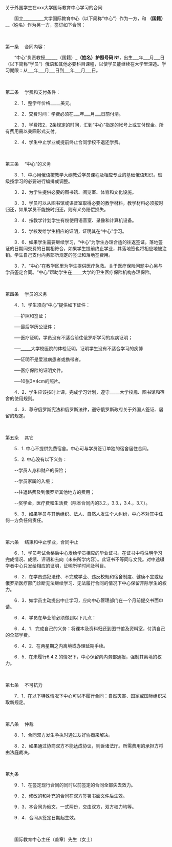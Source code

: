 



关于外国学生在xxx大学国际教育中心学习的合同



 

　　国立__________大学国际教育中心（以下简称“中心”）作为一方，和 ____（国籍）______（姓名）作为另一方，签订如下合同：

　　

第一条
　合同内容：

　　“中心”负责教授______（国籍）_______（姓名）护照号码 №______，出生___年___月___日（以下简称“学员”）俄语和其他必要科目课程，以使学员能继续在大学里深造。学习期限：从___年___月___日到___年___月___日。

　　

第二条
　学费和支付条件：

　　2．1．整学年价格_____美元。

　　2．2．交费时间：学费必须在___年___月___日前付清。

　　2．3．学费按2．2条规定的时间，汇到“中心”指定的帐号上或支付现金。所有费用需以美圆形式支付。

　　2．4．学生中止学业或提前终止合同学校不退还学费。

　　

第三条
　“中心”的义务

　　3．1．中心用俄语按教学大纲教受学员课程及相应专业的基础俄语知识。班级按学习的必要进行编排或调整。

　　3．2．为学生提供必要的图书馆、阅览室、体育和文化设施。

　　3．3．学员可以从图书馆或语音室取得必要的教学材料，教学材料必须按时归还，如果学员不能按时归还，则有义务赔偿损失。

　　3．4．按教学计划学生有权使用语音室、录像和计算机设备。

　　3．5．学校发给学生相应的证明，证明其在“中心”学习。

　　3．6．如果学生需要继续学习，“中心”为学生办理合适的往返签证。落地签证的日期同交费的日期相符合，如果学生提前终止学业，其落地签也将相应地被注销。学生自己支付内务部所规定的签证和落地签费用。

　　3．7．“中心”在教学区里为学生提供医疗急救。关于医疗保险问题中心另与学员签定合同。“中心”帮助学生在_____大学的卫生医疗保险机构办理保险。

　　

第四条
　学员的义务

　　4．1．学生须向“中心”提供如下证件：

　　──护照和签证；

　　──最后学历公证件；

　　──医疗证明，学员没有不适合前往俄罗斯学习的疾病证明；

　　──_____大学校医院的体检证明，证明学生没有不适合学习的疾博

　　──证明不是爱滋病患者或携带者。

　　──医疗保险的证明文件。

　　──10张3×4cm的照片。

　　4．2．学生应该按时上课，完成学习计划，遵守_____大学校规、图书馆和宿舍的使用规则。

　　4．3．尊守俄罗斯宪法和俄罗斯法律，遵守俄罗斯政府关于外国人签证、居留的规定。

　　

第五条
　其它

　　5．1. 中心不提供免费宿舍。中心可与学员签订单独的宿舍居住合同。

　　5．2. 中心没有以下义务：

　　--学员人身和财产的保险；

　　--学员家属的入境；

　　--往返路费及到俄罗斯其他地方的费用；

　　--奖学金，医疗费和生活费（除本合同内的3.2.，3.3.，3.4.，3.7.）。

　　5．3．如果学员与其他组织、法人、自然人发生个人纠纷，中心不对其中任何一方负任何责任。

　　

第六条
　结束和中止学业，合同中止

　　6．1．学员考试合格后中心发给学员相应的毕业证书。在证书中将注明学习完成情况、成绩、评语和去向（未来所学内容）。此证书不等同与文凭。对中途辍学者中心只发给相应的证明，证明所学时间及科目。

　　6．2．在学员违犯法律、不完成学业、违反校规和宿舍制度、健康不宜或经俄罗斯医疗部门诊断无法继续学习、无法履行合同的情况下中心保留开除学生的权力。

　　6．3．如学员主动提出中止学习，应向中心管理部门在一个月前提交书面申请。

　　6．4．学员在毕业前必须做到以下几点：

　　6．4．1．完成自己的义务：将课本及资料归还到图书馆及资料室，付清自己的全部学费。

　　6．4．2．在两星期之内离境或办理延期手续。

　　6．5．在未履行6.4.2.的情况下，中心保留向内务部通报，强制其离境的权力。

　　

第七条
　不可抗力

　　7．1．在以下特殊情况下中心可以不履行合同：自然灾害、国家或国际组织采取新规定。

　　

第八条
　仲裁

　　8．1．合同双方发生争执时通过友好协商来解决。

　　8．2．如果通过协商双方不能达成协议，则诉诸法厅。所需费用的承担方将由法庭裁决。

　　

第九条
　

　　9．1．在签定现行合同的同时以前签定的合同全部失去效力。

　　9．2．修改的和补充的合同在双方签署书面文件后生效。

　　9．3．本合同为俄文，一式两份，交由双方，双方权力均等。

　　9．4．合同从签定日期起生效。 

　　

　　国际教育中心主任（盖章）先生（女士）